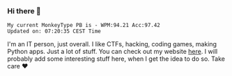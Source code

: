 ### Hi there 👋
<!-- PB START -->
```
My current MonkeyType PB is - WPM:94.21 Acc:97.42
Updated on: 07:20:35 CEST Time
```
<!-- PB END -->
I'm an IT person, just overall. I like CTFs, hacking, coding games, making Python apps. Just a lot of stuff.
You can check out my website [here](https://skill3472.github.io/).
I will probably add some interesting stuff here, when I get the idea to do so. Take care ❤️
